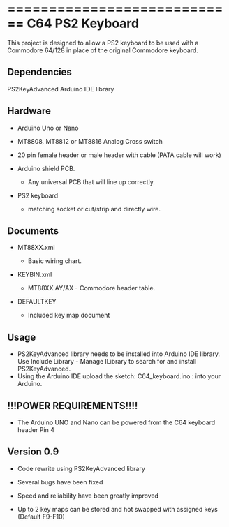 ============================
C64 PS2 Keyboard
============================


This project is designed to allow a PS2 keyboard to be used
with a Commodore 64/128 in place of the original Commodore keyboard.

Dependencies
------------
PS2KeyAdvanced Arduino IDE library


Hardware
--------
* Arduino Uno or Nano

* MT8808, MT8812 or MT8816 Analog Cross switch

* 20 pin female header or male header with cable (PATA cable will work)

* Arduino shield PCB. 
	- Any universal PCB that will line up correctly.

* PS2 keyboard 
	- matching socket or cut/strip and directly wire.


Documents
---------
* MT88XX.xml
	- Basic wiring chart.
	
* KEYBIN.xml
	- MT88XX AY/AX - Commodore header table.
	
* DEFAULTKEY
	- Included key map document


Usage
-----

* PS2KeyAdvanced library needs to be installed into Arduino IDE library. Use Include Library - Manage lLibrary to search for and install  PS2KeyAdvanced.
* Using the Arduino IDE upload the sketch: C64_keyboard.ino : into your Arduino.




!!!POWER REQUIREMENTS!!!!
-------------------------

* The Arduino UNO and Nano can be powered from the C64 keyboard header Pin 4


	
Version 0.9
-----------
* Code rewrite using PS2KeyAdvanced library

* Several bugs have been fixed

* Speed and reliability have been greatly improved

* Up to 2 key maps can be stored and hot swapped with assigned keys (Default F9-F10)


	

